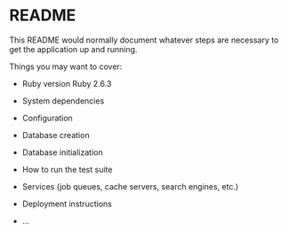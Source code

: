 # README

This README would normally document whatever steps are necessary to get the
application up and running.

Things you may want to cover:

- Ruby version
  Ruby 2.6.3

- System dependencies

- Configuration

- Database creation

- Database initialization

- How to run the test suite

- Services (job queues, cache servers, search engines, etc.)

- Deployment instructions

- ...

